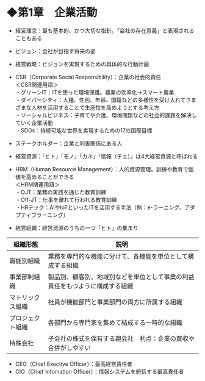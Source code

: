 # ◆第1章　企業活動
* 経営理念：最も基本的、かつ大切な指針。「会社の存在意義」と表現されることもある
* ビジョン：会社が目指す将来の姿
* 経営戦略：ビジョンを実現するための具体的な行動計画
* CSR（Corporate Social Responsibility）：企業の社会的責任  
＜CSR関連用語＞  
・グリーンIT：ITを使った環境保護。農業の効率化→スマート農業  
・ダイバーシティ：人種、性別、年齢、国籍などの多様性を受け入れてさまざまな人材を活用することで生産性を高めようとする考え方  
・ソーシャルビジネス：子育てや介護、環境問題などの社会的課題を解決していく企業活動  
・SDGs：持続可能な世界を実現するための17の国際目標  
  
* ステークホルダー：企業と利害関係にある人
* 経営資源：「ヒト」「モノ」「カネ」「情報（チエ）」は4大経営資源と呼ばれる
* HRM（Human Resource Management）：人的資源管理。訓練や教育で価値を高めることができる  
＜HRM関連用語＞  
・OJT：業務の実践を通じた教育訓練  
・Off-JT：仕事を離れて行われる教育訓練  
・HRテック：AIやIoTといったITを活用する手法（例：e-ラーニング、アダプティブラーニング）  

* 経営組織：経営資源のうちの一つ「ヒト」の集まり  

| 組織形態     | 説明 |
| ---      | ---       |
| 職能別組織 | 業務を専門的な機能に分けて、各機能を単位として構成する組織         |
| 事業部制組織 | 製品別、顧客別、地域別などを単位として事業の利益責任をもつように構成する組織       |
| マトリックス組織 | 社員が機能部門と事業部門の両方に所属する組織       |
| プロジェクト組織 | 各部門から専門家を集めて結成する一時的な組織       |
| 持株会社 | 子会社の株式を保有する親会社　利点：企業の買収や合併がしやすい    |

* CEO（Chief Exective Officer）：最高経営責任者
* CIO（Chief Infomation Officer）：情報システムを統括する最高責任者
